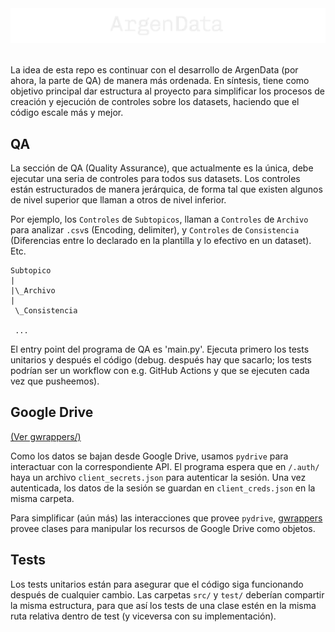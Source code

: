 <div align="center">
 <img src="assets/argendata-logo.png" alt=""></img>
</div>

<div align='center'>
 <img src="./assets/agd-0124.gif" alt=""></img>
</div>

La idea de esta repo es continuar con el desarrollo de ArgenData (por ahora, la parte de QA) de manera más ordenada. En síntesis, tiene como objetivo principal dar estructura al proyecto para simplificar los procesos de creación y ejecución de controles sobre los datasets, haciendo que el código escale más y mejor.

## QA

La sección de QA (Quality Assurance), que actualmente es la única, debe ejecutar una seria de controles para todos sus datasets. Los controles están estructurados de manera jerárquica, de forma tal que existen algunos de nivel superior que llaman a otros de nivel inferior.

Por ejemplo, los `Controles` de `Subtopicos`, llaman a `Controles` de `Archivo` para analizar `.csv`s (Encoding, delimiter), y `Controles` de `Consistencia` (Diferencias entre lo declarado en la plantilla y lo efectivo en un dataset).
Etc.

```
Subtopico
|
|\_Archivo
|
 \_Consistencia
 
 ...

```

El entry point del programa de QA es 'main.py'. Ejecuta primero los tests unitarios y después el código (debug. después hay que sacarlo; los tests podrían ser un workflow con e.g. GitHub Actions y que se ejecuten cada vez que pusheemos).

## Google Drive

[(Ver gwrappers/)](./src/gwrappers/)

Como los datos se bajan desde Google Drive, usamos `pydrive` para interactuar con la correspondiente API. El programa espera que en `/.auth/` haya un archivo `client_secrets.json` para autenticar la sesión. Una vez autenticada, los datos de la sesión se guardan en `client_creds.json` en la misma carpeta.

Para simplificar (aún más) las interacciones que provee `pydrive`, [gwrappers](./src/gwrappers/) provee clases para manipular los recursos de Google Drive como objetos.
 
## Tests

Los tests unitarios están para asegurar que el código siga funcionando después de cualquier cambio. Las carpetas `src/` y `test/` deberían compartir la misma estructura, para que así los tests de una clase estén en la misma ruta relativa dentro de test (y viceversa con su implementación).
